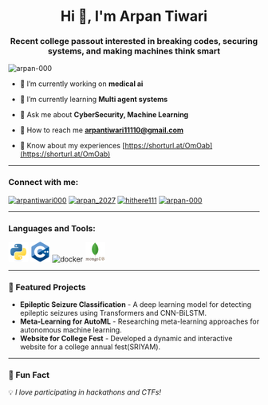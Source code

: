 <h1 align="center">Hi 👋, I'm Arpan Tiwari</h1>
<h3 align="center"> Recent college passout  interested in breaking codes, securing systems, and making machines think smart</h3>

<p align="left"> <img src="https://komarev.com/ghpvc/?username=arpan-000&label=Profile%20views&color=0e75b6&style=flat" alt="arpan-000" /> </p>

- 🔬 I’m currently working on **medical ai**

- 🌱 I’m currently learning **Multi agent systems**

- 💬 Ask me about **CyberSecurity, Machine Learning**

- 💌 How to reach me **arpantiwari11110@gmail.com**

- 📝 Know about my experiences [https://shorturl.at/OmOab](https://shorturl.at/OmOab)

---

<h3 align="left">Connect with me:</h3>
<p align="left">
<a href="https://linkedin.com/in/arpantiwari000" target="blank"><img align="center" src="https://raw.githubusercontent.com/rahuldkjain/github-profile-readme-generator/master/src/images/icons/Social/linked-in-alt.svg" alt="arpantiwari000" height="30" width="40" /></a>
<a href="https://instagram.com/arpan_2027/" target="blank"><img align="center" src="https://raw.githubusercontent.com/rahuldkjain/github-profile-readme-generator/master/src/images/icons/Social/instagram.svg" alt="arpan_2027" height="30" width="40" /></a>
<a href="https://codeforces.com/profile/hithere111" target="blank"><img align="center" src="https://raw.githubusercontent.com/rahuldkjain/github-profile-readme-generator/master/src/images/icons/Social/codeforces.svg" alt="hithere111" height="30" width="40" /></a>
<a href="https://leetcode.com/u/KaffeeOderTee/" target="blank"><img align="center" src="https://raw.githubusercontent.com/rahuldkjain/github-profile-readme-generator/master/src/images/icons/Social/leet-code.svg" alt="arpan-000" height="30" width="40" /></a>
</p>

---

<h3 align="left">Languages and Tools:</h3>
<p align="left"> 
  <img src="https://raw.githubusercontent.com/devicons/devicon/master/icons/python/python-original.svg" alt="python" width="40" height="40"/>
  <img src="https://raw.githubusercontent.com/devicons/devicon/master/icons/cplusplus/cplusplus-original.svg" alt="cplusplus" width="40" height="40"/>

  <img src="https://www.vectorlogo.zone/logos/docker/docker-icon.svg" alt="docker" width="40" height="40"/>
  <img src="https://raw.githubusercontent.com/devicons/devicon/master/icons/mongodb/mongodb-original-wordmark.svg" alt="mongodb" width="40" height="40"/>
</p>

---

### 🚀 Featured Projects

- **Epileptic Seizure Classification** - A deep learning model for detecting epileptic seizures using Transformers and CNN-BiLSTM.
- **Meta-Learning for AutoML** - Researching meta-learning approaches for autonomous machine learning.
- **Website for College Fest** - Developed a dynamic and interactive website for a college  annual fest(SRIYAM).

---

### 🎯 Fun Fact

💡 *I love participating in hackathons and CTFs!*
